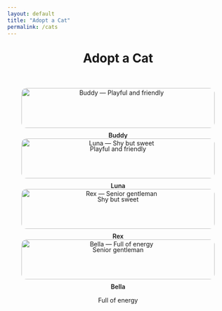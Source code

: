 ```yaml
---
layout: default
title: "Adopt a Cat"
permalink: /cats
---
```


<h1 style="text-align:center; margin-top: 2rem;">Adopt a Cat</h1>

<!-- Cat Grid -->
<div style="display: grid; grid-template-columns: repeat(auto-fill, minmax(220px, 1fr)); gap: 1.5rem; padding: 2rem;">

  <!-- Example Cat -->
  <div style="text-align: center;">
    <img src="{{ '/assets/cats/cat1.png' | relative_url }}" 
         alt="Buddy — Playful and friendly" 
         style="width:100%; border-radius:12px; cursor:pointer; transition: transform 0.3s ease;"
         onclick="openModal(this)">
    <p style="margin-top: 0.5rem; font-weight:600;">Buddy</p>
    <p>Playful and friendly</p>
  </div>

  <div style="text-align: center;">
    <img src="{{ '/assets/cats/cat2.png' | relative_url }}" 
         alt="Luna — Shy but sweet" 
         style="width:100%; border-radius:12px; cursor:pointer; transition: transform 0.3s ease;"
         onclick="openModal(this)">
    <p style="margin-top: 0.5rem; font-weight:600;">Luna</p>
    <p>Shy but sweet</p>
  </div>

  <div style="text-align: center;">
    <img src="{{ '/assets/cats/cat3.png' | relative_url }}" 
         alt="Rex — Senior gentleman" 
         style="width:100%; border-radius:12px; cursor:pointer; transition: transform 0.3s ease;"
         onclick="openModal(this)">
    <p style="margin-top: 0.5rem; font-weight:600;">Rex</p>
    <p>Senior gentleman</p>
  </div>

  <div style="text-align: center;">
    <img src="{{ '/assets/cats/cat4.png' | relative_url }}" 
         alt="Bella — Full of energy" 
         style="width:100%; border-radius:12px; cursor:pointer; transition: transform 0.3s ease;"
         onclick="openModal(this)">
    <p style="margin-top: 0.5rem; font-weight:600;">Bella</p>
    <p>Full of energy</p>
  </div>

  <!-- Add more dogs here following the same pattern -->

</div>

<!-- Popup Modal -->
<div id="modal" 
     style="display:none; position:fixed; top:0; left:0; width:100%; height:100%; 
            background:rgba(0,0,0,0.8); justify-content:center; align-items:center; flex-direction:column; z-index:1000;">
  <img id="modal-img" src="" 
       style="max-width:90%; max-height:80%; border-radius:10px; box-shadow:0 0 20px rgba(255,255,255,0.3);">
  <p id="modal-caption" 
     style="color:white; margin-top:1rem; font-size:1.2rem; text-align:center;"></p>
</div>

<script>
function openModal(img) {
  const modal = document.getElementById('modal');
  const modalImg = document.getElementById('modal-img');
  const caption = document.getElementById('modal-caption');

  modalImg.src = img.src;
  caption.textContent = img.alt;
  modal.style.display = 'flex';

  modal.onclick = () => {
    modal.style.display = 'none';
  };
}
</script>
